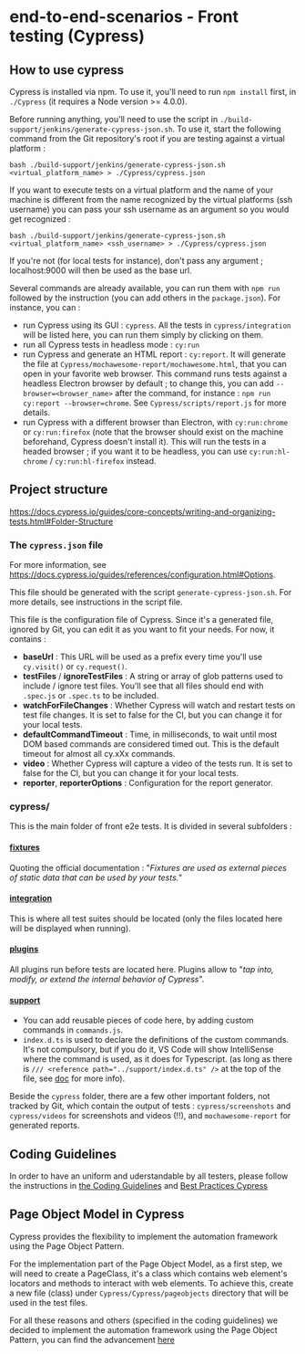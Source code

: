 # end-to-end-scenarios - Front testing (Cypress)

## How to use cypress

Cypress is installed via npm. To use it, you'll need to run `npm install` first, in `./Cypress` (it requires a Node version >= 4.0.0).

Before running anything, you'll need to use the script in `./build-support/jenkins/generate-cypress-json.sh`.
To use it, start the following command from the Git repository's root if you are testing against a virtual platform :

    bash ./build-support/jenkins/generate-cypress-json.sh <virtual_platform_name> > ./Cypress/cypress.json

If you want to execute tests on a virtual platform and the name of your machine is different from the name recognized by the virtual platforms (ssh username) you can pass your ssh username as an argument so you would get recognized :

    bash ./build-support/jenkins/generate-cypress-json.sh <virtual_platform_name> <ssh_username> > ./Cypress/cypress.json

If you're not (for local tests for instance), don't pass any argument ; localhost:9000 will then be used as the base url.

Several commands are already available, you can run them with `npm run` followed by the instruction (you can add others in the `package.json`). For instance, you can :

- run Cypress using its GUI : `cypress`. All the tests in `cypress/integration` will be listed here, you can run them simply by clicking on them.
- run all Cypress tests in headless mode : `cy:run`
- run Cypress and generate an HTML report : `cy:report`. It will generate the file at `Cypress/mochawesome-report/mochawesome.html`, that you can open in your favorite web browser. This command runs tests against a headless Electron browser by default ; to change this, you can add `--browser=<browser_name>` after the command, for instance : `npm run cy:report --browser=chrome`. See `Cypress/scripts/report.js` for more details.
- run Cypress with a different browser than Electron, with `cy:run:chrome` or `cy:run:firefox` (note that the browser should exist on the machine beforehand, Cypress doesn't install it). This will run the tests in a headed browser ; if you want it to be headless, you can use `cy:run:hl-chrome` / `cy:run:hl-firefox` instead.

## Project structure

https://docs.cypress.io/guides/core-concepts/writing-and-organizing-tests.html#Folder-Structure

### The `cypress.json` file

For more information, see https://docs.cypress.io/guides/references/configuration.html#Options.

This file should be generated with the script `generate-cypress-json.sh`. For more details, see instructions in the script file.

This file is the configuration file of Cypress. Since it's a generated file, ignored by Git, you can edit it as you want to fit your needs. For now, it contains :

- **baseUrl** : This URL will be used as a prefix every time you'll use `cy.visit()` or `cy.request()`.
- **testFiles** / **ignoreTestFiles** : A string or array of glob patterns used to include / ignore test files. You'll see that all files should end with `.spec.js` or `.spec.ts` to be included.
- **watchForFileChanges** : Whether Cypress will watch and restart tests on test file changes. It is set to false for the CI, but you can change it for your local tests.
- **defaultCommandTimeout** : Time, in milliseconds, to wait until most DOM based commands are considered timed out. This is the default timeout for almost all cy.xXx commands.
- **video** : Whether Cypress will capture a video of the tests run. It is set to false for the CI, but you can change it for your local tests.
- **reporter**, **reporterOptions** : Configuration for the report generator.

### cypress/

This is the main folder of front e2e tests. It is divided in several subfolders :

#### [fixtures](https://docs.cypress.io/guides/core-concepts/writing-and-organizing-tests.html#Fixture-Files)

Quoting the official documentation : "_Fixtures are used as external pieces of static data that can be used by your tests._"

#### [integration](https://docs.cypress.io/guides/core-concepts/writing-and-organizing-tests.html#Test-files)

This is where all test suites should be located (only the files located here will be displayed when running).

#### [plugins](https://docs.cypress.io/guides/core-concepts/writing-and-organizing-tests.html#Plugin-files)

All plugins run before tests are located here. Plugins allow to "_tap into, modify, or extend the internal behavior of Cypress_".

#### [support](https://docs.cypress.io/guides/core-concepts/writing-and-organizing-tests.html#Support-file)

- You can add reusable pieces of code here, by adding custom commands in `commands.js`.
- `index.d.ts` is used to declare the definitions of the custom commands. It's not compulsory, but if you do it, VS Code will show IntelliSense where the command is used, as it does for Typescript. (as long as there is `/// <reference path="../support/index.d.ts" />` at the top of the file, see [doc](https://docs.cypress.io/guides/tooling/intelligent-code-completion.html#Triple-slash-directives) for more info).

Beside the `cypress` folder, there are a few other important folders, not tracked by Git, which contain the output of tests : `cypress/screenshots` and `cypress/videos` for screenshots and videos (!!), and `mochawesome-report` for generated reports.

## Coding Guidelines

In order to have an uniform and uderstandable by all testers, please follow the instructions in [the Coding Guidelines](https://github.com/MEDIARITHMICS/mediarithmics-navigator/blob/staging/Cypress/cypress/codingGuidelinesV2-1.pdf) and [Best Practices Cypress](https://docs.cypress.io/guides/references/best-practices#Organizing-Tests-Logging-In-Controlling-State)<br/>

## Page Object Model in Cypress

Cypress provides the flexibility to implement the automation framework using the Page Object Pattern.

For the implementation part of the Page Object Model, as a first step, we will need to create a PageClass, it's a class which contains web element's locators and methods to interact with web elements.
To achieve this, create a new file (class) under `Cypress/Cypress/pageobjects` directory that will be used in the test files.

For all these reasons and others (specified in the coding guidelines) we decided to implement the automation framework using the Page Object Pattern, you can find the advancement [here](https://github.com/MEDIARITHMICS/mediarithmics-navigator/blob/staging/Cypress/cypress/AdvancementPOM.pdf)
